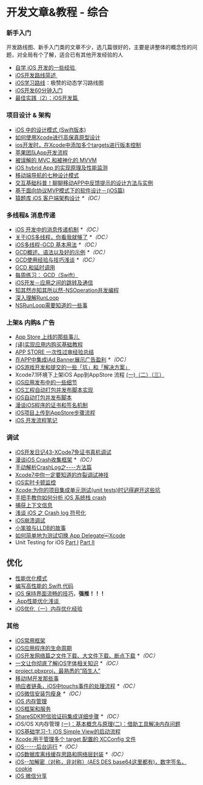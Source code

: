 # 开发文章&教程 - 综合
### 新手入门
开发路线图、新手入门类的文章不少，选几篇很好的，主要是讲整体的概念性的问题，对全局有个了解，适合已有其他开发经验的人
- [自学 iOS 开发的一些经验 ][1]
- [iOS开发路线简述 ][2]
- [iOS学习路线][3]：极赞的动态学习路线图
- [iOS开发60分钟入门][4]
- [最佳实践（2）：iOS开发篇 ][5]

### 项目设计 & 架构
- [iOS 中的设计模式 (Swift版本)][6]
- [如何使用Xcode进行高保真原型设计][7]
- [ios开发时，在Xcode中添加多个targets进行版本控制][8]
- [苹果团队App开发流程][9]
- [被误解的 MVC 和被神化的 MVVM][10]
- [iOS hybrid App 的实现原理及性能监测][11]
- [移动端导航的七种设计模式][12]
- [交互基础科普！聊聊移动APP中反馈提示的设计方法与实例][13]
- [基于面向协议MVP模式下的软件设计－(iOS篇)][14]
- [猿题库 iOS 客户端架构设计][15] _\*（OC）_

### 多线程& 消息传递
- [iOS 开发中的消息传递机制][16] _\*（OC）_
- [关于iOS多线程，你看我就够了][17] _\*（OC）_
- [iOS多线程-GCD 基本用法][18] _\*（OC）_
- [GCD概述、语法以及好的示例][19] _\*（OC）_
- [GCD使用经验与技巧浅谈][20] _\*（OC）_
- [GCD 和延时调用][21]
- [每周练习： GCD（Swift）][22]
- [iOS开发－应用之间的跳转及通信][23]
- [知其然亦知其所以然-NSOperation并发编程][24]
- [深入理解RunLoop][25]
- [NSRunLoop需要知道的一些事][26]

### 上架& 内购& 广告
- [App Store 上线的那些事儿 ][27]
- [(译)实现应用内购买基础教程][28]
- [APP STORE 一次性过审经验总结][29]
- [在APP中集成iAd Banner展示广告盈利][30] _\*（OC）_
- [iOS游戏开发和提交的一些「坑」和「解决方案」][31]
- Xcode7.1环境下上架iOS App到AppStore 流程 [(一)][32][（二）][33][（三）][34]
- [iOS应用发布中的一些细节][35]
- [IOS工程自动打包并发布脚本实现][36]
- [iOS自动打包并发布脚本][37]
- [漫谈iOS程序的证书和签名机制][38]
- [iOS项目上传到AppStore步骤流程][39]
- [iOS 开发流程笔记][40]

### 调试
- [iOS开发日记43-XCode7免证书真机调试][41]
- [漫谈iOS Crash收集框架][42] _\*（OC）_
- [手动解析CrashLog之----方法篇][43]
- [Xcode7中你一定要知道的炸裂调试神技][44]
- [iOS实时卡顿监控][45]
- [Xcode:为你的项目集成单元测试(unit tests)时记得避开这些坑][46]
- [手把手教你如何分析 iOS 系统栈 crash][47]
- [捕获上下文信息][48]
- [浅谈 iOS 之 Crash log 符号化][49]
- [iOS崩溃调试][50]
- [小笨狼与LLDB的故事][51]
- [如何简单地为测试切换 App Delegate￼Xcode][52] 
- Unit Testing for iOS [Part Ⅰ][53] [Part Ⅱ][54]

## 优化
- [性能优化模式][55]
- [编写高性能的 Swift 代码][56]
- [iOS 保持界面流畅的技巧][57]，**强推！！！**
- [ App性能优化浅谈 ][58]
- [iOS优化（一）内存优化经验][59]

### 其他
- [iOS常用框架][60]
- [iOS应用程序的生命周期][61]
- [iOS开发网络篇之文件下载、大文件下载、断点下载][62] _\*（OC）_
- [一文让你彻底了解iOS字体相关知识][63] _\*（OC）_
- [project.pbxproj，最熟悉的”陌生人”][64]
- [移动IM开发那些事][65]
- [响应者链条，iOS中touchs事件的处理流程][66] _\*（OC）_
- [iOS微信安装包瘦身][67] _\*（OC）_
- [iOS 内存管理][68]
- [IOS框架和服务][69]
- [ShareSDK短信验证码集成详细步骤][70] _\*（OC）_
- iOS/OS X内存管理 [(一)：基本概念与原理][71][(二)：借助工具解决内存问题][72]
- [IOS基础学习-1: iOS Simple View的启动流程][73]
- [Xcode:用于管理多个 target 配置的 XCConfig 文件][74]
- [iOS-----后台运行][75] _\*（OC）_
- [iOS数据库离线缓存思路和网络层封装][76] _\*（OC）_
- [iOS--加解密（对称，非对称）(AES DES base64这里都有)，数字签名，cookie][77]
- [iOS 微信分享][78]

[1]:	http://limboy.me/ios/2014/12/31/learning-ios.html
[2]:	http://www.coderyi.com/archives/397
[3]:	http://ios.skyfox.org/route.html
[4]:	http://blog.csdn.net/a451493485/article/details/9364867
[5]:	http://ios.jobbole.com/81830/
[6]:	http://wiki.jikexueyuan.com/project/ios-design-patterns-in-swift/
[7]:	http://isux.tencent.com/xcode-storyboard.html
[8]:	http://blog.csdn.net/ysysbaobei/article/details/10951991
[9]:	http://atleeon.com/write/2015/08/30/fake-it-till-you-make-it/
[10]:	http://blog.devtang.com/blog/2015/11/02/mvc-and-mvvm/ "被误解的 MVC 和被神化的 MVVM"
[11]:	http://www.cocoachina.com/ios/20151118/14270.html
[12]:	http://www.ui.cn/detail/73429.html
[13]:	http://www.uisdc.com/app-feedback-method-use-case "交互基础科普！聊聊移动APP中反馈提示的设计方法与实例"
[14]:	http://www.jianshu.com/p/f7ff18ac1c31 "基于面向协议MVP模式下的软件设计－(iOS篇)"
[15]:	http://mp.weixin.qq.com/s?__biz=MjM5NTIyNTUyMQ==&mid=444322139&idx=1&sn=c7bef4d439f46ee539aa76d612023d43&scene=23&srcid=1230RYRzNotU9iTZKvt7ksFW#rd&ADUIN=502332019&ADSESSION=1451480917&ADTAG=CLIENT.QQ.5425_.0&ADPUBNO=26509
[16]:	http://objccn.io/issue-7-4/
[17]:	http://www.jianshu.com/p/0b0d9b1f1f19
[18]:	http://www.jianshu.com/p/e0928a243373
[19]:	https://github.com/bboyfeiyu/iOS-tech-frontier/blob/master/issue-2/GCD%E6%A6%82%E8%BF%B0%E3%80%81%E8%AF%AD%E6%B3%95%E4%BB%A5%E5%8F%8A%E5%A5%BD%E7%9A%84%E7%A4%BA%E4%BE%8B.md
[20]:	http://tutuge.me/2015/04/03/something-about-gcd/
[21]:	http://swifter.tips/gcd-delay-call/
[22]:	https://github.com/icepy/_posts/issues/14?hmsr=toutiao.io&utm_medium=toutiao.io&utm_source=toutiao.io
[23]:	http://www.cnblogs.com/GarveyCalvin/p/4877115.html "iOS开发－应用之间的跳转及通信"
[24]:	http://www.jianshu.com/p/ebb3e42049fd "知其然亦知其所以然-NSOperation并发编程"
[25]:	http://blog.ibireme.com/2015/05/18/runloop/ "深入理解RunLoop"
[26]:	https://mp.weixin.qq.com/s?__biz=MzAwMjYwMTAwNw==&mid=403269344&idx=1&sn=6363492cf8ed066cd4581d9840ff089f
[27]:	http://wiki.jikexueyuan.com/project/app-store-refused/
[28]:	http://www.jianshu.com/p/741b2a044e78
[29]:	http://pmjane.com/post/app-store-ci-xing-guo-shen-jing-yan-zong-jie
[30]:	http://www.cocoachina.com/ios/20140928/9780.html
[31]:	http://wuzhiwei.net/ios_dev_trap_and_solution/ "iOS游戏开发和提交的一些「坑」和「解决方案」"
[32]:	http://www.cnblogs.com/ChinaKingKong/p/4957682.html "Xcode7.1环境下上架iOS App到AppStore 流程 (Part 一)"
[33]:	http://www.cnblogs.com/ChinaKingKong/p/4964549.html
[34]:	http://www.cnblogs.com/ChinaKingKong/p/4964745.html
[35]:	http://www.cnblogs.com/daiweilai/p/4974394.html "iOS应用发布中的一些细节"
[36]:	http://blog.nswebfrog.com/2013/02/18/ios-automation/ "IOS工程自动打包并发布脚本实现"
[37]:	http://liumh.com/2015/11/25/ios-auto-archive-ipa/ "iOS自动打包并发布脚本"
[38]:	http://www.pchou.info/ios/2015/12/14/ios-certification-and-code-sign.html "漫谈iOS程序的证书和签名机制"
[39]:	http://www.cnblogs.com/jgCho/p/5089481.html "iOS项目上传到AppStore步骤流程"
[40]:	https://github.com/leecade/ios-dev-flow
[41]:	http://www.cnblogs.com/Twisted-Fate/p/4935487.html "iOS开发日记43-XCode7免证书真机调试"
[42]:	http://nianxi.net/ios/ios-crash-reporter/
[43]:	http://foggry.com/blog/2015/07/27/ru-he-shou-dong-jie-xi-crashlog/
[44]:	http://www.jianshu.com/p/70ed36cf8a98
[45]:	http://www.tanhao.me/code/151113.html/ "iOS实时卡顿监控"
[46]:	http://www.jianshu.com/p/d15a7dea0c5a "Xcode:为你的项目集成单元测试(unit tests)时记得避开这些坑"
[47]:	http://bugly.qq.com/bbs/forum.php?mod=viewthread&tid=194
[48]:	http://swift.gg/2015/11/16/capturing-context-swiftlang/ "捕获上下文信息"
[49]:	http://news.oneapm.com/crash-log-ios/ "浅谈 iOS 之 Crash log 符号化"
[50]:	http://www.jianshu.com/p/77660e626874 "iOS崩溃调试"
[51]:	http://www.jianshu.com/p/e89af3e9a8d7 "小笨狼与LLDB的故事"
[52]:	http://www.cocoachina.com/ios/20151222/14766.html
[53]:	http://chengway.in/unit-testing-for-ios-part-i/ "Unit Testing for iOS Part Ⅰ"
[54]:	http://chengway.in/unit-testing-for-ios-part-ii/ "Unit Testing for iOS Part Ⅱ"
[55]:	http://tech.meituan.com/performance_tuning_pattern.html "性能优化模式"
[56]:	http://www.oschina.net/translate/swift-optimizationtips
[57]:	http://blog.ibireme.com/2015/11/12/smooth_user_interfaces_for_ios/
[58]:	http://blog.csdn.net/wwj_748/article/details/50322581 "App性能优化浅谈"
[59]:	http://www.jianshu.com/p/ef52250df748 "iOS优化（一）内存优化经验"
[60]:	http://www.jianshu.com/p/e7fc525f342d
[61]:	http://www.jianshu.com/p/aa50e5350852?utm_campaign=maleskine&utm_content=note&utm_medium=writer_share&utm_source=weibo
[62]:	http://www.jianshu.com/p/f65e32012f07
[63]:	http://www.cnblogs.com/dsxniubility/p/4699352.html
[64]:	http://www.olinone.com/?p=215
[65]:	http://xiangwangfeng.com/2015/05/20/%E7%A7%BB%E5%8A%A8IM%E5%BC%80%E5%8F%91%E9%82%A3%E4%BA%9B%E4%BA%8B/
[66]:	http://www.cnblogs.com/suqiankun/p/4944042.html "响应者链条，iOS中touchs事件的处理流程。"
[67]:	https://mp.weixin.qq.com/s?__biz=MzAwNDY1ODY2OQ==&mid=207986417&idx=1&sn=77ea7d8e4f8ab7b59111e78c86ccfe66&scene=1&srcid=1024pgRuhHtElUqPlXjsizht&key=b410d3164f5f798e9752971b4cb76dd5efae6b5c2f1f10cbafd3573c6186c16ee60ce346711f7433ff6ab0d6aa974e3e&ascene=0&uin=MTQxOTU1ODg4MQ%3D%3D&devicetype=iMac+MacBookPro11%2C5+OSX+OSX+10.11+build(15A284)&version=11020201&pass_ticket=h1CfhovWAS61j24tFYTljyTFl4r9BUlFON7H%2BNl6hMV1ZpVN2kG4%2FLL6yxnDUjd9
[68]:	http://www.cnblogs.com/huangjianwu/p/4962772.html "iOS 内存管理"
[69]:	http://www.cnblogs.com/jgCho/p/4960048.html "IOS框架和服务"
[70]:	http://www.cnblogs.com/ithongjie/p/4974608.html "ShareSDK短信验证码集成详细步骤"
[71]:	http://www.jianshu.com/p/1928b54e1253 "iOS/OS X内存管理(一)：基本概念与原理"
[72]:	http://www.jianshu.com/p/09c5141d4531 "iOS/OS X内存管理(二)：借助工具解决内存问题"
[73]:	http://www.cnblogs.com/eachcto/p/5010304.html "IOS基础学习-1: iOS Simple View的启动流程"
[74]:	http://swift.gg/2015/12/01/xcode-xcconfig-files-for-managing-targets-configurations/ "Xcode:用于管理多个 target 配置的 XCConfig 文件"
[75]:	http://www.cnblogs.com/congli0220/p/5019945.html "iOS-----后台运行"
[76]:	http://www.jianshu.com/p/f2e59e98ab86 "iOS数据库离线缓存思路和网络层封装"
[77]:	http://www.jianshu.com/p/ac841b772c7a "iOS--加解密（对称，非对称）(AES DES base64这里都有)，数字签名，cookie"
[78]:	http://www.cnblogs.com/czq1989/p/5074977.html "iOS 微信分享"